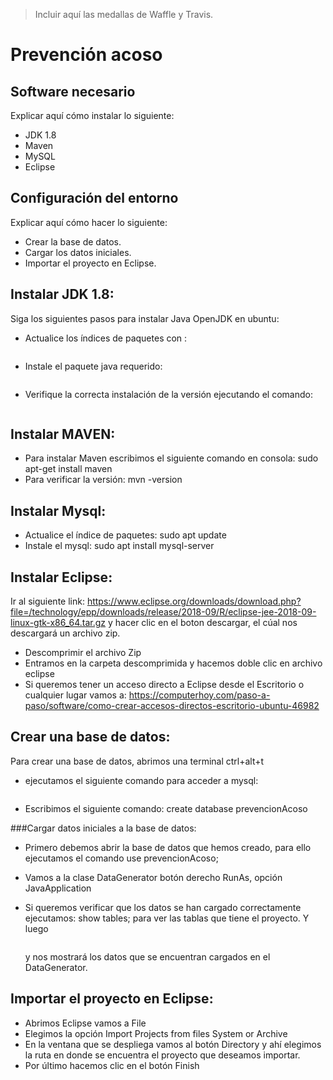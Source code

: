> Incluir aquí las medallas de Waffle y Travis.

# Prevención acoso

## Software necesario

Explicar aquí cómo instalar lo siguiente:
* JDK 1.8
* Maven
* MySQL
* Eclipse

## Configuración del entorno

Explicar aquí cómo hacer lo siguiente:
* Crear la base de datos.
* Cargar los datos iniciales.
* Importar el proyecto en Eclipse.


## Instalar JDK 1.8:

Siga los siguientes pasos para instalar Java OpenJDK en ubuntu:
- Actualice los índices de paquetes con :
	```sudo apt update
	```
- Instale el paquete java requerido:
	```sudo apt install  openjdk-8-jdk
	```
- Verifique la correcta instalación de la versión ejecutando el comando:
	```java -version
	``` 

## Instalar MAVEN:
- Para instalar Maven escribimos el siguiente comando en consola:
	sudo apt-get install maven
- Para verificar la versión:
	mvn -version 

## Instalar Mysql:
- Actualice  el índice de paquetes:
	sudo apt update
- Instale el mysql:
	sudo apt install mysql-server


## Instalar Eclipse:
Ir al siguiente link: https://www.eclipse.org/downloads/download.php?file=/technology/epp/downloads/release/2018-09/R/eclipse-jee-2018-09-linux-gtk-x86_64.tar.gz
 y hacer clic en el boton descargar, el cúal nos descargará un archivo zip.
- Descomprimir el archivo Zip
- Entramos en la carpeta descomprimida y hacemos doble clic en archivo eclipse
- Si queremos tener un acceso directo a Eclipse desde el Escritorio o cualquier lugar vamos a: https://computerhoy.com/paso-a-paso/software/como-crear-accesos-directos-escritorio-ubuntu-46982 


## Crear una base de datos:
Para crear una base de datos, abrimos una terminal  ctrl+alt+t 
- ejecutamos el siguiente comando para acceder a mysql:
	```	mysql -u root -proot
	```
- Escribimos el siguiente comando:
	create database prevencionAcoso

###Cargar datos iniciales a la base de datos:
- Primero debemos abrir la base de datos que hemos creado, para ello ejecutamos el comando use prevencionAcoso;

- Vamos a la clase DataGenerator botón derecho RunAs, opción JavaApplication
- Si queremos verificar que los datos se han cargado correctamente ejecutamos:
	show tables; para ver las tablas que tiene el proyecto.
	Y luego 
	```select * from Telefono;
	```
	y nos mostrará los datos que se encuentran cargados en el DataGenerator.


## Importar el proyecto en Eclipse:
- Abrimos Eclipse vamos a File
- Elegimos la opción Import Projects from files System or Archive
- En la ventana que se despliega vamos al botón Directory y ahí elegimos la ruta en donde se encuentra el proyecto que deseamos importar.
- Por último hacemos clic en el botón Finish 



